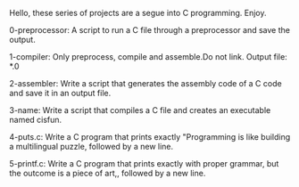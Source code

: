 Hello, these series of projects are a segue into C programming. Enjoy.

0-preprocessor: A script to run a C file through a preprocessor and save the
output.

1-compiler: Only preprocess, compile and assemble.Do not link. Output file: *.0

2-assembler: Write a script that generates the assembly code of a C code and
save it in an output file.

3-name: Write a script that compiles a C file and creates
an executable named cisfun.

4-puts.c: Write a C program that prints exactly
"Programming is like building a multilingual puzzle, followed by a new line.

5-printf.c: Write a C program that prints exactly with proper grammar, but
 the outcome is a piece of art,, followed by a new line.
